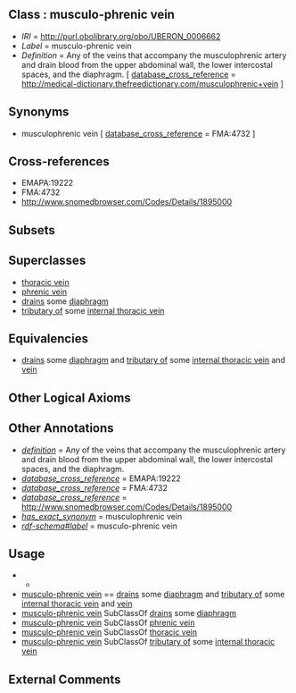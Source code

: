 
## Class : musculo-phrenic vein

 * *IRI* = http://purl.obolibrary.org/obo/UBERON_0006662
 * *Label* = musculo-phrenic vein
 * *Definition* =  Any of the veins that accompany the musculophrenic artery and drain blood from the upper abdominal wall, the lower intercostal spaces, and the diaphragm. [ [database_cross_reference](../../ef/oboInOwl#hasDbXref.md) = http://medical-dictionary.thefreedictionary.com/musculophrenic+vein ]

## Synonyms

 * musculophrenic vein [ [database_cross_reference](../../ef/oboInOwl#hasDbXref.md) = FMA:4732 ]

## Cross-references

 * EMAPA:19222
 * FMA:4732
 * http://www.snomedbrowser.com/Codes/Details/1895000

## Subsets


## Superclasses

 * [thoracic vein](../../UBERON/94/UBERON_0005194.md)
 * [phrenic vein](../../UBERON/93/UBERON_0012193.md)
 * [drains](../../RO/79/RO_0002179.md) some [diaphragm](../../UBERON/03/UBERON_0001103.md)
 * [tributary of](../../RO/76/RO_0002376.md) some [internal thoracic vein](../../UBERON/89/UBERON_0001589.md)

## Equivalencies

 * [drains](../../RO/79/RO_0002179.md) some [diaphragm](../../UBERON/03/UBERON_0001103.md) and [tributary of](../../RO/76/RO_0002376.md) some [internal thoracic vein](../../UBERON/89/UBERON_0001589.md) and [vein](../../UBERON/38/UBERON_0001638.md)

## Other Logical Axioms


## Other Annotations

 * *[definition](../../IAO/15/IAO_0000115.md)* =  Any of the veins that accompany the musculophrenic artery and drain blood from the upper abdominal wall, the lower intercostal spaces, and the diaphragm.
 * *[database_cross_reference](../../ef/oboInOwl#hasDbXref.md)* = EMAPA:19222
 * *[database_cross_reference](../../ef/oboInOwl#hasDbXref.md)* = FMA:4732
 * *[database_cross_reference](../../ef/oboInOwl#hasDbXref.md)* = http://www.snomedbrowser.com/Codes/Details/1895000
 * *[has_exact_synonym](../../ym/oboInOwl#hasExactSynonym.md)* = musculophrenic vein
 * *[rdf-schema#label](../../el/rdf-schema#label.md)* = musculo-phrenic vein

## Usage

 * -
 * [musculo-phrenic vein](../../UBERON/62/UBERON_0006662.md) == [drains](../../RO/79/RO_0002179.md) some [diaphragm](../../UBERON/03/UBERON_0001103.md) and [tributary of](../../RO/76/RO_0002376.md) some [internal thoracic vein](../../UBERON/89/UBERON_0001589.md) and [vein](../../UBERON/38/UBERON_0001638.md)
 * [musculo-phrenic vein](../../UBERON/62/UBERON_0006662.md) SubClassOf [drains](../../RO/79/RO_0002179.md) some [diaphragm](../../UBERON/03/UBERON_0001103.md)
 * [musculo-phrenic vein](../../UBERON/62/UBERON_0006662.md) SubClassOf [phrenic vein](../../UBERON/93/UBERON_0012193.md)
 * [musculo-phrenic vein](../../UBERON/62/UBERON_0006662.md) SubClassOf [thoracic vein](../../UBERON/94/UBERON_0005194.md)
 * [musculo-phrenic vein](../../UBERON/62/UBERON_0006662.md) SubClassOf [tributary of](../../RO/76/RO_0002376.md) some [internal thoracic vein](../../UBERON/89/UBERON_0001589.md)

## External Comments

